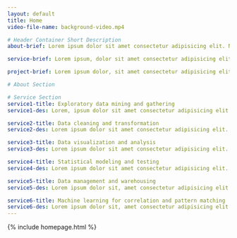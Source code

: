 ```yaml
---
layout: default
title: Home
video-file-name: background-video.mp4

# Header Container Short Description
about-brief: Lorem ipsum dolor sit amet consectetur adipisicing elit. Nostrum modi ab unde explicabo consequuntur eius, officiis iste amet at.

service-brief: Lorem ipsum, dolor sit amet consectetur adipisicing elit. Exercitationem magnam commodi blanditiis id omnis officia, ipsum perspiciatis harum, non ratione.

project-brief: Lorem ipsum dolor, sit amet consectetur adipisicing elit. Expedita molestiae iure, enim minima nesciunt est in rem, maxime autem quo impedit.

# About Section

# Service Section
service1-title: Exploratory data mining and gathering
service1-des: Lorem, ipsum dolor sit amet consectetur adipisicing elit. Qui quia, accusantium laborum est praesentium autem eveniet quam ex eum animi.

service2-title: Data cleaning and transformation 
service2-des: Lorem ipsum dolor sit amet consectetur adipisicing elit. Ratione, ad perspiciatis assumenda sint debitis nulla veniam est facilis asperiores.

service3-title: Data visualization and analysis
service3-des: Lorem ipsum dolor sit amet consectetur adipisicing elit. Dicta maiores velit aliquam doloribus perspiciatis!

service4-title: Statistical modeling and testing
service4-des: Lorem ipsum dolor sit amet consectetur adipisicing elit. Pariatur, quia. Modi, quos velit dolore esse, aperiam repellendus labore ullam debitis molestias.

service5-title: Data management and warehousing 
service5-des: Lorem ipsum dolor sit, amet consectetur adipisicing elit. Dolorum quae autem accusamus, distinctio illum earum necessitatibus unde assumenda voluptatibus ex pariatur nihil.

service6-title: Machine learning for correlation and pattern matching
service6-des: Lorem ipsum dolor sit, amet consectetur adipisicing elit. Omnis ipsum nostrum aperiam doloremque inventore atque quis rerum labore.
---
```


<!-- This signifies what layouts are included. DONT TOUCH THIS, I will prepare this. -->
{% include homepage.html %}

<script>
    $(window).ready(function(){
    
    // These are the only two lines need changing. First bracket states where you intend the paragraph to be situated, second bracket states where the paragraph is located at.

    //The . in front correlates to a class="xxx" tag, so just leave it there.
    $('.des-content').empty();
    $('.des-content').load('/akrivis/paragraphs/about');

    // $('.des-content').empty();
    // $('.des-content').load('/akrivis/paragraphs/about');

    // $('.des-content').empty();
    // $('.des-content').load('/akrivis/paragraphs/about');
});
</script>
